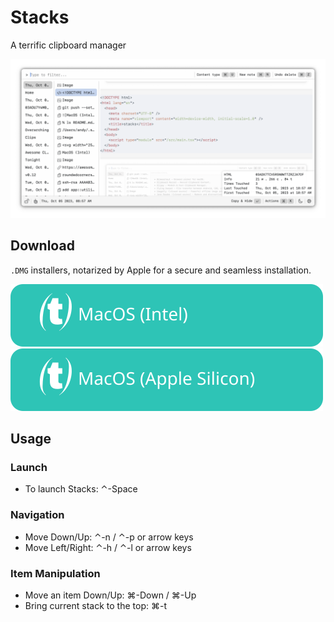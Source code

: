 # Stacks

A terrific clipboard manager

![screenshot](./docs/screenshots/screenshot.png)

## Download

`.DMG` installers, notarized by Apple for a secure and seamless installation.

[![MacOS (Intel)](docs/assets/MacOS-Intel.svg)](https://github.com/cablehead/stacks/releases/download/v0.11.2/Stacks_0.11.2_x86_64.dmg)
[![MacOS (Apple Silicon)](docs/assets/MacOS-Apple.Silicon.svg)](https://github.com/cablehead/stacks/releases/download/v0.11.2/Stacks_0.11.2_aarch64.dmg)

## Usage

### Launch
- To launch Stacks: &#8963;-Space

### Navigation
- Move Down/Up: &#8963;-n / &#8963;-p or arrow keys
- Move Left/Right: &#8963;-h / &#8963;-l or arrow keys

### Item Manipulation
- Move an item Down/Up: &#8984;-Down / &#8984;-Up
- Bring current stack to the top: &#8984;-t
